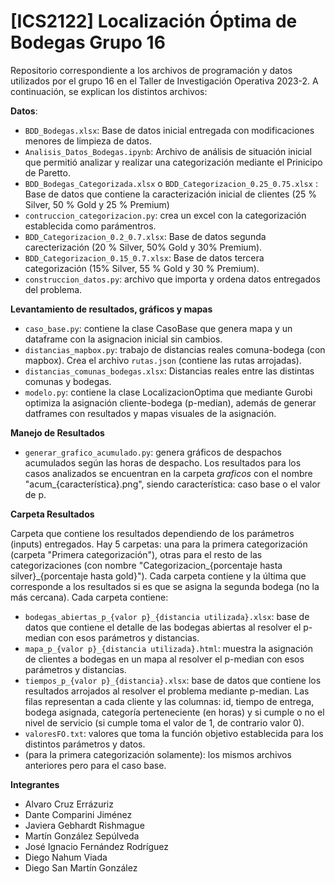 # [ICS2122] Localización Óptima de Bodegas Grupo 16

Repositorio correspondiente a los archivos de programación y datos utilizados por el grupo 16 en el Taller de Investigación Operativa 2023-2. A continuación, se explican los distintos archivos:

**Datos**:
- `BDD_Bodegas.xlsx`: Base de datos inicial entregada con modificaciones menores de limpieza de datos.
- `Analisis_Datos_Bodegas.ipynb`: Archivo de análisis de situación inicial que permitió analizar y realizar una categorización mediante el Prinicipo de Paretto.
- `BDD_Bodegas_Categorizada.xlsx` o `BDD_Categorizacion_0.25_0.75.xlsx` : Base de datos que contiene la caracterización inicial de clientes (25 % Silver, 50 % Gold y 25 % Premium)
- `contruccion_categorizacion.py`: crea un excel con la categorización establecida como parámentros.
- `BDD_Categorizacion_0.2_0.7.xlsx`: Base de datos segunda carecterización (20 % Silver, 50% Gold y 30% Premium).
- `BDD_Categorizacion_0.15_0.7.xlsx`: Base de datos tercera categorización (15% Silver, 55 % Gold y 30 % Premium).
- `construccion_datos.py`:  archivo que importa y ordena datos entregados del problema.

**Levantamiento de resultados, gráficos y mapas**

- ``caso_base.py``: contiene la clase CasoBase que genera mapa y un dataframe con la asignacion inicial sin cambios.
- ``distancias_mapbox.py``: trabajo de distancias reales comuna-bodega (con mapbox). Crea el archivo ``rutas.json`` (contiene las rutas arrojadas).
- `distancias_comunas_bodegas.xlsx`: Distancias reales entre las distintas comunas y bodegas. 
- ``modelo.py``: contiene la clase LocalizacionOptima que mediante Gurobi optimiza la asignación cliente-bodega (p-median), además de generar datframes con resultados y mapas visuales de la asignación.

**Manejo de Resultados**

- ``generar_grafico_acumulado.py``: genera gráficos de despachos acumulados según las horas de despacho. Los resultados para los casos analizados se encuentran en la carpeta *graficos* con el nombre "acum_{característica}.png", siendo característica: caso base o el valor de p.
  
**Carpeta Resultados**

Carpeta que contiene los resultados dependiendo de los parámetros (inputs) entregados. Hay 5 carpetas: una para la primera categorización (carpeta "Primera categorización"), otras para el resto de las categorizaciones (con nombre "Categorizacion_{porcentaje hasta silver}_{porcentaje hasta gold}"). Cada carpeta contiene y la última que corresponde a los resultados si es que se asigna la segunda bodega (no la más cercana). Cada carpeta contiene:
- ``bodegas_abiertas_p_{valor p}_{distancia utilizada}.xlsx``: base de datos que contiene el detalle de las bodegas abiertas al resolver el p-median con esos parámetros y distancias.
- ``mapa_p_{valor p}_{distancia utilizada}.html``: muestra la asignación de clientes a bodegas en un mapa al resolver el p-median con esos parámetros y distancias.
- ``tiempos_p_{valor p}_{distancia}.xlsx``: base de datos que contiene los resultados arrojados al resolver el problema mediante p-median. Las filas representan a cada cliente y las columnas: id, tiempo de entrega, bodega asignada, categoría perteneciente (en horas) y si cumple o no el nivel de servicio (si cumple toma el valor de 1, de contrario valor 0).
- ``valoresFO.txt``: valores que toma la función objetivo establecida para los distintos parámetros y datos.
- (para la primera categorización solamente): los mismos archivos anteriores pero para el caso base.


**Integrantes**

- Alvaro Cruz Errázuriz
- Dante Comparini Jiménez
- Javiera Gebhardt Rishmague
- Martín González Sepúlveda
- José Ignacio Fernández Rodríguez
- Diego Nahum Viada
- Diego San Martín González

